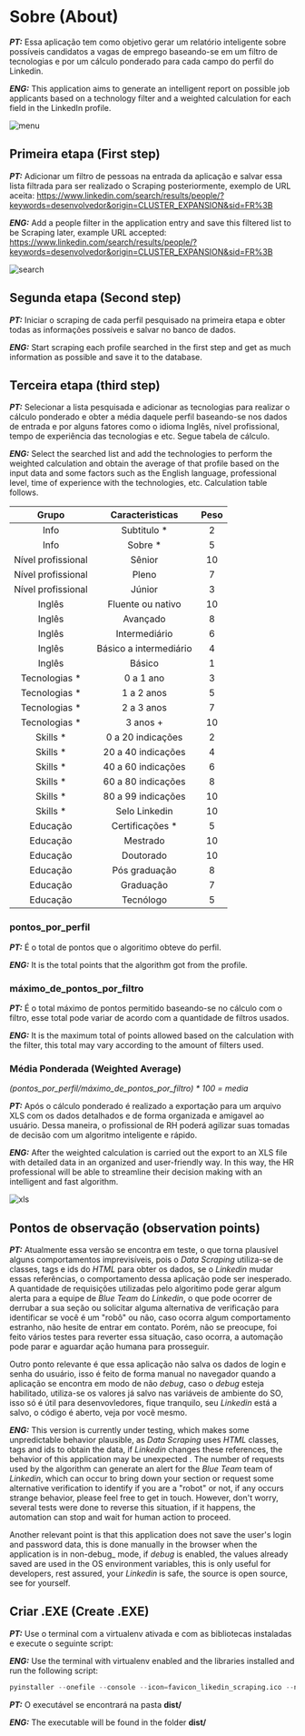 # Sobre (About)
_**PT:**_ Essa aplicação tem como objetivo gerar um relatório inteligente sobre possíveis candidatos a vagas de emprego baseando-se em um filtro de tecnologias e por um cálculo ponderado para cada campo do perfil do Linkedin.

_**ENG:**_ This application aims to generate an intelligent report on possible job applicants based on a technology filter and a weighted calculation for each field in the LinkedIn profile.

![menu](https://user-images.githubusercontent.com/7644485/140386425-a5350a1e-4b86-47a5-9300-7e0665f67883.png)

## Primeira etapa (First step)
_**PT:**_ Adicionar um filtro de pessoas na entrada da aplicação e salvar essa lista filtrada para ser realizado o Scraping posteriormente, exemplo de URL aceita: https://www.linkedin.com/search/results/people/?keywords=desenvolvedor&origin=CLUSTER_EXPANSION&sid=FR%3B

_**ENG:**_ Add a people filter in the application entry and save this filtered list to be Scraping later, example URL accepted: https://www.linkedin.com/search/results/people/?keywords=desenvolvedor&origin=CLUSTER_EXPANSION&sid=FR%3B

![search](https://user-images.githubusercontent.com/7644485/140386464-b6ad2422-1c88-4620-8a02-12e8575b104b.png)

## Segunda etapa (Second step)
_**PT:**_ Iniciar o scraping de cada perfil pesquisado na primeira etapa e obter todas as informações possíveis e salvar no banco de dados.

_**ENG:**_ Start scraping each profile searched in the first step and get as much information as possible and save it to the database.

## Terceira etapa (third step)
_**PT:**_ Selecionar a lista pesquisada e adicionar as tecnologias para realizar o cálculo ponderado e obter a média daquele perfil baseando-se nos dados de entrada e por alguns fatores como o idioma Inglês, nível profissional, tempo de experiência das tecnologias e etc. Segue tabela de cálculo.

_**ENG:**_ Select the searched list and add the technologies to perform the weighted calculation and obtain the average of that profile based on the input data and some factors such as the English language, professional level, time of experience with the technologies, etc. Calculation table follows.

Grupo | Caracteristicas   | Peso
:------: | :------: | :------:
Info|Subtitulo *	 | 2
Info|Sobre *	 | 5
Nível profissional|Sênior	 | 10
Nível profissional|Pleno	 | 7
Nível profissional|Júnior	 | 3
Inglês|Fluente ou nativo	 | 10
Inglês|Avançado	 | 8
Inglês|Intermediário	 | 6
Inglês|Básico a intermediário	 | 4
Inglês|Básico	 | 1
Tecnologias * |0 a 1 ano |	3
Tecnologias * |1 a 2 anos |	5
Tecnologias * |2 a 3 anos |	7
Tecnologias * |3 anos + |	10
Skills * | 0 a 20 indicações |	2
Skills * | 20 a 40 indicações |	4
Skills * | 40 a 60 indicações |	6
Skills * | 60 a 80 indicações |	8
Skills * | 80 a 99 indicações |	10
Skills * | Selo Linkedin | 10
Educação  | Certificações *  | 5
Educação  | Mestrado | 10
Educação  | Doutorado | 10
Educação  | Pós graduação | 8
Educação  | Graduação | 7
Educação  | Tecnólogo | 5

### pontos_por_perfil 

_**PT:**_ É o total de pontos que o algoritimo obteve do perfil.

_**ENG:**_ It is the total points that the algorithm got from the profile.

### máximo_de_pontos_por_filtro 

_**PT:**_ É o total máximo de pontos permitido baseando-se no cálculo com o filtro, esse total pode variar de acordo com a quantidade de filtros usados.

_**ENG:**_ It is the maximum total of points allowed based on the calculation with the filter, this total may vary according to the amount of filters used.

### Média Ponderada (Weighted Average)
_(pontos_por_perfil/máximo_de_pontos_por_filtro) * 100 = media_	

_**PT:**_ Após o cálculo ponderado é realizado a exportação para um arquivo XLS com os dados detalhados e de forma organizada e amigavel ao usuário. Dessa maneira, o profissional de RH poderá agilizar suas tomadas de decisão com um algoritmo inteligente e rápido.

_**ENG:**_ After the weighted calculation is carried out the export to an XLS file with detailed data in an organized and user-friendly way. In this way, the HR professional will be able to streamline their decision making with an intelligent and fast algorithm.

![xls](https://user-images.githubusercontent.com/7644485/140517186-c0a96cd9-2440-432c-8bcf-61fed5a6f7c2.png)

## Pontos de observação (observation points)

_**PT:**_ Atualmente essa versão se encontra em teste, o que torna plausível alguns comportamentos imprevisíveis, pois o _Data Scraping_ utiliza-se de classes, tags e ids do _HTML_ para obter os dados, se o _Linkedin_ mudar essas referências, o comportamento dessa aplicação pode ser inesperado. A quantidade de requisições utilizadas pelo algoritimo pode gerar algum alerta para a equipe de _Blue Team_ do _Linkedin_, o que pode ocorrer de derrubar a sua seção ou solicitar alguma alternativa de verificação para identificar se você é um "robô" ou não, caso ocorra algum comportamento estranho, não hesite de entrar em contato. Porém, não se preocupe, foi feito vários testes para reverter essa situação, caso ocorra, a automação pode parar e aguardar ação humana para prosseguir.

Outro ponto relevante é que essa aplicação não salva os dados de login e senha do usuário, isso é feito de forma manual no navegador quando a aplicação se encontra em modo de não _debug_, caso o _debug_ esteja habilitado, utiliza-se os valores já salvo nas variáveis de ambiente do SO, isso só é útil para desenvovledores, fique tranquilo, seu _Linkedin_ está a salvo, o código é aberto, veja por você mesmo.

_**ENG:**_ This version is currently under testing, which makes some unpredictable behavior plausible, as _Data Scraping_ uses _HTML_ classes, tags and ids to obtain the data, if _Linkedin_ changes these references, the behavior of this application may be unexpected . The number of requests used by the algorithm can generate an alert for the _Blue Team_ team of _Linkedin_, which can occur to bring down your section or request some alternative verification to identify if you are a "robot" or not, if any occurs strange behavior, please feel free to get in touch. However, don't worry, several tests were done to reverse this situation, if it happens, the automation can stop and wait for human action to proceed.

Another relevant point is that this application does not save the user's login and password data, this is done manually in the browser when the application is in non-debug_ mode, if _debug_ is enabled, the values already saved are used in the OS environment variables, this is only useful for developers, rest assured, your _Linkedin_ is safe, the source is open source, see for yourself.

## Criar .EXE (Create .EXE)

_**PT:**_ Use o terminal com a virtualenv ativada e com as bibliotecas instaladas e execute o seguinte script:

_**ENG:**_ Use the terminal with virtualenv enabled and the libraries installed and run the following script:

~~~python
pyinstaller --onefile --console --icon=favicon_likedin_scraping.ico --name=Linkedin_Scraping_Profile_v0.0 main.py
~~~

_**PT:**_ O executável se encontrará na pasta **dist/**

_**ENG:**_ The executable will be found in the folder **dist/**